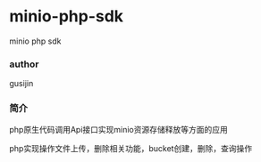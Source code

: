 # minio-php-sdk
minio php sdk


### author
gusijin


### 简介
php原生代码调用Api接口实现minio资源存储释放等方面的应用

php实现操作文件上传，删除相关功能，bucket创建，删除，查询操作

